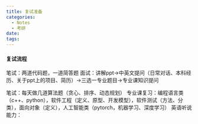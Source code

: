 ```yaml
---
title: 复试准备
categories:
  - Notes
  - 考研
date:
tags:
---
```

#### 复试流程
笔试：两道代码题，一道简答题
面试：讲解ppt->中英文提问（日常对话、本科经历、关于ppt上的项目、简历）->三选一专业题目->专业课知识提问


笔试：每天做几道算法题（贪心、排序、动态规划）
专业课复习：编程语言类（c++、python），软件工程（定义、原型、开发模型），软件测试（方法、分类），面向对象（定义），人工智能类（pytorch，机器学习、深度学习）
英语听说能力：

